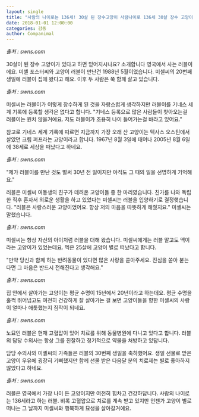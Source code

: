 ```yaml
---
layout: single
title: "사람의 나이로는 136세! 30살 된 장수고양이 사람나이로 136세 30살 장수 고양이"
date: 2018-01-01 12:00:00
categories: 감동
author: Companimal
---
```


_출처 : swns.com_

30살이 된 장수 고양이가 있다고 하면 믿어지시나요? 소개합니다 영국에서 사는 러블이에요. 미셸 포스터씨와 고양이 러블이 만난건 1988년 5월이었습니다. 미셸씨의 20번째 생일에 러블이 집에 왔다고 해요. 이후 두 사람은 쭉 함께 살고 있습니다.

_출처 : swns.com_

미셸씨는 러블이가 이렇게 장수하게 된 것을 자랑스럽게 생각하지만 러블이를 기네스 세계 기록에 등록할 생각은 없다고 합니다. "기네스 등록으로 많은 사람들이 찾아오는걸 러블이는 원치 않을거에요. 저도 러블이가 조용히 나이 들어가는걸 바라고 있어요."

참고로 기네스 세계 기록에 따르면 지금까지 가장 오래 산 고양이는 텍사스 오스틴에서 살았던 크림 퍼프라는 고양이라고 합니다. 1967년 8월 3일에 태어나 2005년 8월 6일에 38세로 세상을 떠났다고 하네요.

_출처 : swns.com_

"제가 러블이를 만난 것도 벌써 30년 전 일이지만 아직도 그 때의 일을 선명하게 기억해요."

러블은 미셸씨 여동생의 친구가 데려온 고양이들 중 한 마리였습니다. 친가를 나와 독립한 직후 혼자서 외로운 생활을 하고 있었다는 미셸씨는 러블을 입양하기로 결정햇습니다. "러블은 사랑스러운 고양이었어요. 항상 저의 마음을 따뜻하게 해줬지요." 미셸씨는 말했습니다.

_출처 : swns.com_

미셸씨는 항상 자신의 아이처럼 러블을 대해 왔습니다. 미셸씨에게는 러블 말고도 멕이라는 고양이가 있었는데요. 멕은 25살에 고양이 별로 떠났다고 합니다.

"만약 당신과 함께 하는 반려동물이 있다면 많은 사랑을 쏟아주세요. 진심을 쏟아 붇는다면 그 마음은 반드시 전해진다고 생각해요."

_출처 : swns.com_

집 안에서 살아가는 고양이는 평균 수명이 15년에서 20년이라고 하는데요. 평균 수명을 훌쩍 뛰어넘고도 여전히 건강하게 잘 살아가는 걸 보면 고양이들을 향한 미셸씨의 사랑이 얼마나 애틋했는지 짐작이 되네요.

_출처 : swns.com_

노묘인 러블은 현재 고혈압이 있어 치료를 위해 동물병원에 다니고 있다고 합니다. 러블의 담당 수의사는 항상 그를 진찰하고 정기적으로 약물을 처방하고 있답니다.

담당 수의사와 미셸씨의 가족들은 러블의 30번째 생일을 축하했어요. 생일 선물로 받은 고양이 우유에 굉장히 기뻐했지만 함께 선물 받은 다음달 분의 치료제는 별로 좋아하지 않았다고 하네요.

_출처 : swns.com_

러블은 영국에서 가장 나이 든 고양이지만 여전히 힘차고 건강하답니다. 사람의 나이로는 136세라고 하는 러블. 비록 고혈압으로 치료를 계속 받고 있지만 언젠가 고양이 별로 떠나는 그 날까지 미셸씨와 행복하게 묘생을 살아갈거에요.
